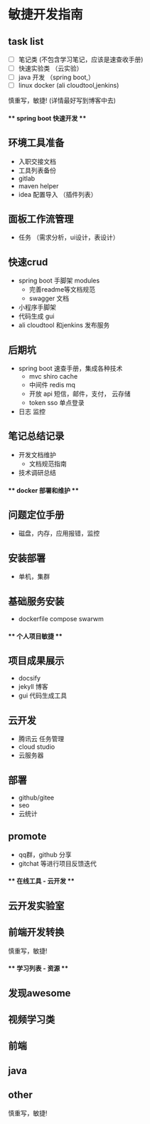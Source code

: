 # 敏捷开发指南
## task list
- [ ] 笔记类 (不包含学习笔记，应该是速查收手册)
- [ ] 快速实验类 （云实验）
- [ ] java 开发 （spring boot,）
- [ ] linux docker (ali cloudtool,jenkins)

慎重写，敏捷! (详情最好写到博客中去)

<!-- tabs:start -->
#### ** spring boot 快速开发 **
## 环境工具准备
* 入职交接文档
* 工具列表备份
* gitlab
* maven helper
* idea 配置导入 （插件列表）

## 面板工作流管理
* 任务 （需求分析，ui设计，表设计）

## 快速crud
* spring boot 手脚架 modules
  * 完善readme等文档规范
  * swagger 文档
* 小程序手脚架
* 代码生成 gui
* ali cloudtool 和jenkins 发布服务

## 后期坑

* spring boot 速查手册，集成各种技术
  * mvc shiro cache 
  * 中间件 redis mq
  * 开放 api 短信，邮件，支付， 云存储
  * token sso 单点登录
* 日志 监控

## 笔记总结记录
* 开发文档维护
  * 文档规范指南
* 技术调研总结

#### ** docker 部署和维护 **
## 问题定位手册
* 磁盘，内存，应用报错，监控

## 安装部署
* 单机，集群


## 基础服务安装
* dockerfile compose swarwm 


#### ** 个人项目敏捷 **
## 项目成果展示
* docsify
* jekyll 博客
* gui 代码生成工具

## 云开发
* 腾讯云 任务管理
* cloud studio
* 云服务器

## 部署
* github/gitee 
* seo
* 云统计

## promote 
* qq群，github 分享
* gitchat 等进行项目反馈迭代

#### ** 在线工具 - 云开发 **
## 云开发实验室

## 前端开发转换
慎重写，敏捷!

#### ** 学习列表 - 资源 **
## 发现awesome

## 视频学习类

## 前端

## java

## other
慎重写，敏捷!



<!-- tabs:end -->